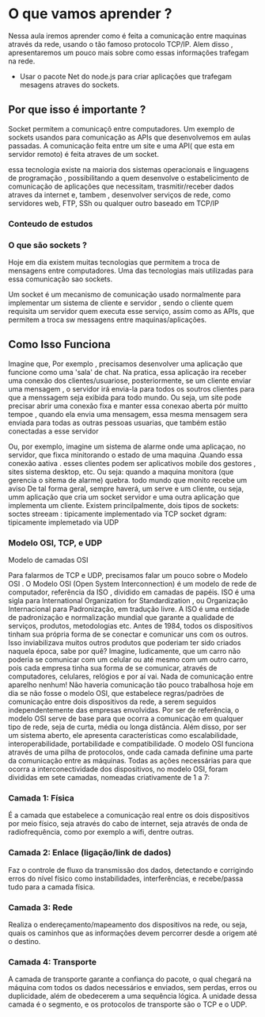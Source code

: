 # O  que vamos aprender ?
Nessa aula iremos aprender como é feita a comunicação entre maquinas através da rede, usando o tão famoso protocolo TCP/IP. Alem disso , apresentaremos um pouco mais sobre como essas informações trafegam na rede.
- Usar o pacote Net do node.js para criar aplicações que trafegam mesagens atraves do sockets.

## Por que isso é importante ?
Socket permitem a comunicaçõ entre computadores. Um exemplo de sockets usandos para comunicação as APIs que desenvolvemos em aulas passadas. A comunicação feita entre um site e uma API( que esta em servidor remoto) é feita atraves de um socket.

essa tecnologia existe na maioria dos sistemas operacionais e linguagens de programação , possibilitando a quem desenvolve o estabelicimento de comunicação de aplicações que necessitam, trasmitir/receber dados atraves da internet e, tambem , desenvolver serviços de rede, como servidores web, FTP, SSh ou qualquer outro baseado em TCP/IP

### Conteudo de estudos
### O que são sockets ?

Hoje em dia existem muitas tecnologias que permitem a troca de mensagens entre computadores. Uma das tecnologias mais utilizadas para essa comunicação sao sockets.

Um socket é um mecanismo de comunicação  usado normalmente para implementar um sistema de cliente e servidor , sendo o cliente quem requisita um servidor quem executa esse serviço, assim como as APIs, que permitem a troca sw messagens entre maquinas/aplicações.

## Como Isso Funciona
Imagine  que, Por exemplo , precisamos desenvolver uma aplicação que funcione como uma 'sala' de chat. Na pratica, essa aplicação ira receber uma conexão dos clientes/usuariose, posteriormente, se um cliente enviar uma mensagem , o servidor irá envia-la para todos os soutros clientes para que a menssagem seja exibida para todo mundo. Ou seja, um site pode precisar abrir uma conexão fixa e manter essa conexao aberta pór muitto tempoe , quando ela envia uma mensagem, essa mesma mensagem sera enviada para todas as outras pessoas usuarias, que também estão conectadas a esse servidor

Ou, por exemplo, imagine um sistema de alarme onde uma aplicaçao, no servidor, que fixca minitorando o estado de uma maquina .Quando essa conexão aativa . esses clientes podem ser aplicativos mobile  dos gestores , sites sistema desktop, etc. Ou seja: quando a maquina monitora (que gerencia o sitema de alarme) quebra. todo mundo que monito recebe um aviso
De tal forma  geral, sempre haverá, um serve e um cliente, ou seja, umm aplicação que cria um socket servidor e uma outra aplicação que implementa um cliente. Existem princilpalmente, dois tipos de sockets:
soctes streeam : tipicamente implementado via TCP
socket dgram: tipicamente implemetado via UDP

### Modelo OSI, TCP, e UDP
Modelo de camadas OSI

Para falarmos de TCP e UDP, precisamos falar um pouco sobre o Modelo OSI . O Modelo OSI (Open System Interconnection) é um modelo de rede de computador, referência da ISO , dividido em camadas de papéis. ISO é uma sigla para International Organization for Standardization , ou Organização Internacional para Padronização, em tradução livre. A ISO é uma entidade de padronização e normalização mundial que garante a qualidade de serviços, produtos, metodologias etc.
Antes de 1984, todos os dispositivos tinham sua própria forma de se conectar e comunicar uns com os outros. Isso inviabilizava muitos outros produtos que poderiam ter sido criados naquela época, sabe por quê? Imagine, ludicamente, que um carro não poderia se comunicar com um celular ou até mesmo com um outro carro, pois cada empresa tinha sua forma de se comunicar, através de computadores, celulares, relógios e por aí vai. Nada de comunicação entre aparelho nenhum! Não haveria comunicação tão pouco trabalhosa hoje em dia se não fosse o modelo OSI, que estabelece regras/padrões de comunicação entre dois dispositivos da rede, a serem seguidos independentemente das empresas envolvidas.
Por ser de referência, o modelo OSI serve de base para que ocorra a comunicação em qualquer tipo de rede, seja de curta, média ou longa distância. Além disso, por ser um sistema aberto, ele apresenta características como escalabilidade, interoperabilidade, portabilidade e compatibilidade.
O modelo OSI funciona através de uma pilha de protocolos, onde cada camada definine uma parte da comunicação entre as máquinas. Todas as ações necessárias para que ocorra a interconectividade dos dispositivos, no modelo OSI, foram divididas em sete camadas, nomeadas criativamente de 1 a 7:

### Camada 1: Física
É a camada que estabelece a comunicação real entre os dois dispositivos por meio físico, seja através do cabo de internet, seja através de onda de radiofrequência, como por exemplo a wifi, dentre outras.

### Camada 2: Enlace (ligação/link de dados)
Faz o controle de fluxo da transmissão dos dados, detectando e corrigindo erros do nível físico como instabilidades, interferências, e recebe/passa tudo para a camada física.

### Camada 3: Rede
Realiza o endereçamento/mapeamento dos dispositivos na rede, ou seja, quais os caminhos que as informações devem percorrer desde a origem até o destino.

### Camada 4: Transporte
A camada de transporte garante a confiança do pacote, o qual chegará na máquina com todos os dados necessários e enviados, sem perdas, erros ou duplicidade, além de obedecerem a uma sequência lógica. A unidade dessa camada é o segmento, e os protocolos de transporte são o TCP e o UDP.

